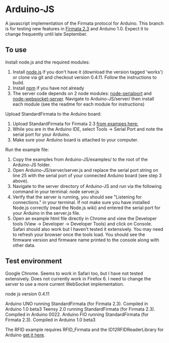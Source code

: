 Arduino-JS
===

A javascript implementation of the Firmata protocol for Arduino. This branch is for testing new features in [Firmata 2.3](http://firmata.svn.sourceforge.net/viewvc/firmata/arduino/trunk/Firmata/) and Arduino 1.0. Expect it to change frequently until late September.

To use
---

Install node.js and the required modules:

1. Install [node.js](http://www.github.com/joyent/node) if you don't have it (download the version tagged 'works') or clone via git and checkout version 0.4.11. Follow the instructions to build.
2. Install [npm](http://npmjs.org/) if you have not already
3. The server code depends on 2 node modules: [node-serialport](https://github.com/voodootikigod/node-serialport) and [node-websocket-server](https://github.com/miksago/node-websocket-server). Navigate to Arduino-JS/server/ then install each module (see the readme for each module for instructions)

Upload StandardFirmata to the Arduino board:

1. Upload StandardFirmata for Firmata 2.3 [from exampes here: ](http://firmata.svn.sourceforge.net/viewvc/firmata/arduino/trunk/Firmata/)
2. While you are in the Arduino IDE, select Tools -> Serial Port and note the serial port for your Arduino.
3. Make sure your Arduino board is attached to your computer.

Run the example file:

1. Copy the examples from Arduino-JS/examples/ to the root of the Arduino-JS folder.
2. Open Arduino-JS/server/server.js and replace the serial port string on line 25 with the serial port of your connected Arduino board (see step 3 above).
3. Navigate to the server directory of Arduino-JS and run via the following command in your terminal: node server.js
4. Verify that the server is running, you should see "Listening for connections." in your terminal. If not make sure you have installed Node.js correctly (read the Node.js wiki) and entered the serial port for your Arduino in the server.js file.
5. Open an example html file directly in Chrome and view the Developer tools (View -> Developer -> Developer Tools) and click on Console. Safari should also work but I haven't tested it extensively. You may need to refresh your browser once the tools load. You should see the firmware version and firmware name printed to the console along with other data.

Test environment
---

Google Chrome. Seems to work in Safari too, but I have not tested extensively. Does not currently work in Firefox 6. I need to change the server to use a more current WebSocket implementation.

node js version 0.4.11

Arduino UNO running StandardFirmata (for Firmata 2.3). Compiled in Arduino 1.0 beta3
Teensy 2.0 running StandardFirmata (for Firmata 2.3). Compiled in Arduino 0022.
Arduino FIO running StandardFirmata (for Firmata 2.3). Compiled in Arduino 1.0 beta3

The RFID example requires RFID_Firmata and the ID12RFIDReaderLibrary for Arduino [get it here](https://github.com/soundanalogous/ID-12-RFID-Reader-Library).



